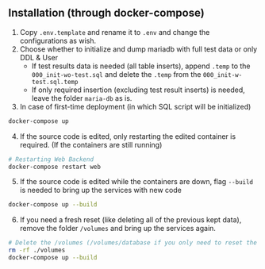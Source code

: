 
## Installation (through docker-compose)

1. Copy `.env.template` and rename it to `.env` and change the configurations as wish.
2. Choose whether to initialize and dump mariadb with full test data or only DDL & User
    * If test results data is needed (all table inserts), append `.temp` to the `000_init-wo-test.sql` and delete the `.temp` from the `000_init-w-test.sql.temp`
    * If only required insertion (excluding test result inserts) is needed, leave the folder `maria-db` as is.
3. In case of first-time deployment (in which SQL script will be initialized)
```bash
docker-compose up
```
4. If the source code is edited, only restarting the edited container is required. (If the containers are still running)
```bash
# Restarting Web Backend
docker-compose restart web
```
5. If the source code is edited while the containers are down, flag `--build` is needed to bring up the services with new code
```bash
docker-compose up --build
```
6. If you need a fresh reset (like deleting all of the previous kept data), remove the folder `/volumes` and bring up the services again.
```bash
# Delete the /volumes (/volumes/database if you only need to reset the db)
rm -rf ./volumes
docker-compose up --build
```
